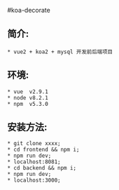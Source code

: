 #koa-decorate 

## 简介:
    * vue2 + koa2 + mysql 开发前后端项目
  
## 环境:
    * vue  v2.9.1
    * node v8.2.1
    * npm  v5.3.0
    
## 安装方法:
    * git clone xxxx;
    * cd frontend && npm i;
    * npm run dev;
    * localhost:8081;
    * cd backend && npm i;   
    * npm run dev;
    * localhost:3000;
        
